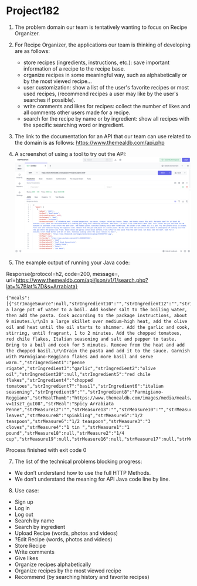 # Project182
1. The problem domain our team is tentatively wanting to focus on Recipe Organizer.

2. For Recipe Organizer, the applications our team is thinking of developing are as follows:
   - store recipes (ingredients, instructions, etc.): save important information of a recipe to the recipe base.
   - organize recipes in some meaningful way, such as alphabetically or by the most viewed recipe...
   - user customization: show a list of the user's favorite recipes or most used recipes, (recommend recipes a user may like by the user's searches if possible).
   - write comments  and likes for recipes: collect the number of likes and all comments other users made for a recipe.
   - search for the recipe by name or by ingredient: show all recipes with the specific searching word or ingredient.

3. The link to the documentation for an API that our team can use related to the domain is as follows:
   https://www.themealdb.com/api.php

4. A screenshot of using a tool to try out the API:
   ![image](https://github.com/Sharon-zh/Project182/blob/main/screenshot.png?raw=true)

5. The example output of running your Java code:
   
Response{protocol=h2, code=200, message=, url=https://www.themealdb.com/api/json/v1/1/search.php?lat=%7Blat%7D&s=Arrabiata}
```
{"meals":[{"strImageSource":null,"strIngredient10":"","strIngredient12":"","strIngredient11":"","strIngredient14":"","strCategory":"Vegetarian","strIngredient13":"","strIngredient16":null,"strIngredient15":"","strIngredient18":null,"strIngredient17":null,"strArea":"Italian","strCreativeCommonsConfirmed":null,"strIngredient19":null,"strTags":"Pasta,Curry","idMeal":"52771","strInstructions":"Bring a large pot of water to a boil. Add kosher salt to the boiling water, then add the pasta. Cook according to the package instructions, about 9 minutes.\r\nIn a large skillet over medium-high heat, add the olive oil and heat until the oil starts to shimmer. Add the garlic and cook, stirring, until fragrant, 1 to 2 minutes. Add the chopped tomatoes, red chile flakes, Italian seasoning and salt and pepper to taste. Bring to a boil and cook for 5 minutes. Remove from the heat and add the chopped basil.\r\nDrain the pasta and add it to the sauce. Garnish with Parmigiano-Reggiano flakes and more basil and serve warm.","strIngredient1":"penne rigate","strIngredient3":"garlic","strIngredient2":"olive oil","strIngredient20":null,"strIngredient5":"red chile flakes","strIngredient4":"chopped tomatoes","strIngredient7":"basil","strIngredient6":"italian seasoning","strIngredient9":"","strIngredient8":"Parmigiano-Reggiano","strMealThumb":"https://www.themealdb.com/images/media/meals/ustsqw1468250014.jpg","strMeasure20":null,"strYoutube":"https://www.youtube.com/watch?v=1IszT_guI08","strMeal":"Spicy Arrabiata Penne","strMeasure12":"","strMeasure13":"","strMeasure10":"","strMeasure11":"","dateModified":null,"strDrinkAlternate":null,"strSource":null,"strMeasure9":"","strMeasure7":"6 leaves","strMeasure8":"spinkling","strMeasure5":"1/2 teaspoon","strMeasure6":"1/2 teaspoon","strMeasure3":"3 cloves","strMeasure4":"1 tin ","strMeasure1":"1 pound","strMeasure18":null,"strMeasure2":"1/4 cup","strMeasure19":null,"strMeasure16":null,"strMeasure17":null,"strMeasure14":"","strMeasure15":""}]}
```

Process finished with exit code 0


7. The list of the technical problems blocking progress:
- We  don’t understand how to use the full HTTP Methods.
- We don’t understand the meaning for API Java code line by line.

8. Use case:
- Sign up
- Log in
- Log out
- Search by name
- Search by ingredient
- Upload Recipe (words, photos and videos)
- ?Edit Recipe (words, photos and videos)
- Store Recipe
- Write comments
- Give likes
- Organize recipes alphabetically
- Organize recipes by the most viewed recipe
- Recommend (by searching history and favorite recipes)

